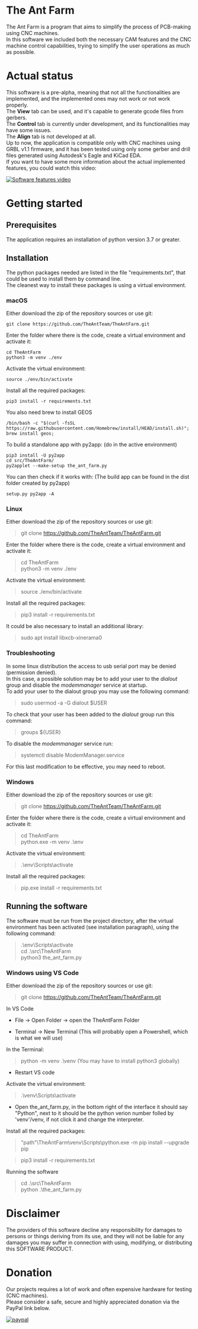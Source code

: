 # The Ant Farm

The Ant Farm is a program that aims to simplify the process of PCB-making using CNC machines.  
In this software we included both the necessary CAM features and the CNC machine control capabilities, trying to simplify the user operations as much as possible.  

# Actual status  
This software is a pre-alpha, meaning that not all the functionalities are implemented, and the implemented ones may not work or not work properly.  
The **View** tab can be used, and it's capable to generate gcode files from gerbers.  
The **Control** tab is currently under development, and its functionalities may have some issues.  
The **Align** tab is not developed at all.  
Up to now, the application is compatible only with CNC machines using GRBL v1.1 firmware, and it has been tested using only some gerber and drill files generated using Autodesk's Eagle and KiCad EDA.  
If you want to have some more information about the actual implemented features, you could watch this video:  
  
[![Software features video](https://img.youtube.com/vi/3Gy312kk_yw/0.jpg)](https://www.youtube.com/watch?v=3Gy312kk_yw)  

# Getting started  
  
## Prerequisites  

The application requires an installation of python version 3.7 or greater.  

## Installation  
  
The python packages needed are listed in the file "requirements.txt", that could be used to install them by command line.  
The cleanest way to install these packages is using a virtual environment.

### macOS  

Either download the zip of the repository sources or use git:  

```
git clone https://github.com/TheAntTeam/TheAntFarm.git  
```

Enter the folder where there is the code, create a virtual environment and activate it:  

```
cd TheAntFarm    
python3 -m venv ./env  
```

Activate the virtual environment:  

```
source ./env/bin/activate
```

Install all the required packages:

```
pip3 install -r requirements.txt  
```

You also need brew to install GEOS
```  
/bin/bash -c "$(curl -fsSL https://raw.githubusercontent.com/Homebrew/install/HEAD/install.sh)"; brew install geos; 
```

To build a standalone app with py2app: (do in the active environment)
```
pip3 install -U py2app  
cd src/TheAntFarm/
py2applet --make-setup the_ant_farm.py

```
You can then check if it works with:
(The build app can be found in the dist folder created by py2app)
```
setup.py py2app -A  
```


### Linux  

Either download the zip of the repository sources or use git:  
  
> git clone https://github.com/TheAntTeam/TheAntFarm.git  

Enter the folder where there is the code, create a virtual environment and activate it:  
  
> cd TheAntFarm    
> python3 -m venv ./env  
  
Activate the virtual environment:  
    
> source ./env/bin/activate

Install all the required packages:
  
> pip3 install -r requirements.txt  

It could be also necessary to install an additional library:
  
> sudo apt install libxcb-xinerama0  
  
### Troubleshooting  
  
In some linux distribution the access to usb serial port may be denied (permission denied).  
In this case, a possible solution may be to add your user to the *dialout* group and disable the *modemmanager* service at startup.  
To add your user to the dialout group you may use the following command:  

> sudo usermod -a -G dialout $USER  
  
To check that your user has been added to the *dialout* group run this command:  
  
> groups ${USER}
  
To disable the *modemmanager* service run:  
  
> systemctl disable ModemManager.service  
  
For this last modification to be effective, you may need to reboot.  

### Windows  

Either download the zip of the repository sources or use git:  
  
> git clone https://github.com/TheAntTeam/TheAntFarm.git  

Enter the folder where there is the code, create a virtual environment and activate it:  
  
> cd TheAntFarm    
> python.exe -m venv .\env  
  
Activate the virtual environment:  
  
> .\env\Scripts\activate  
  
Install all the required packages:
  
> pip.exe install -r requirements.txt  

## Running the software  
  
The software must be run from the project directory, after the virtual environment has been activated (see installation paragraph), using the following command:

> .\env\Scripts\activate  
> cd .\src\TheAntFarm  
> python3 the_ant_farm.py  

### Windows using VS Code

Either download the zip of the repository sources or use git:  
  
> git clone https://github.com/TheAntTeam/TheAntFarm.git  

In VS Code

* File -> Open Folder -> open the TheAntFarm Folder

* Terminal -> New Terminal (This will probably open a Powershell, which is what we will use)

In the Terminal:

> python -m venv .\venv  (You may have to install python3 globally)

* Restart VS code
  
Activate the virtual environment:  
  
> .\venv\Scripts\activate

* Open the_ant_farm.py, in the bottom right of the interface it should say "Python", next to it should be the python verion number folled by 'venv'/venv, if not click it and change the interpreter.
  
Install all the required packages:

> "path"\TheAntFarm\venv\Scripts\python.exe -m pip install --upgrade pip
  
> pip3 install -r requirements.txt  

Running the software  

> cd .\src\TheAntFarm  
> python .\the_ant_farm.py  
    
# Disclaimer  
  
The providers of this software decline any responsibility for damages to persons or things deriving from its use, and they will not be liable for any damages you may suffer in connection with using, modifying, or distributing this SOFTWARE PRODUCT.  


# Donation

Our projects requires a lot of work and often expensive hardware for testing (CNC machines).  
Please consider a safe, secure and highly appreciated donation via the PayPal link below.  
  
  
[![paypal](https://www.paypalobjects.com/en_US/i/btn/btn_donateCC_LG.gif)](https://www.paypal.com/cgi-bin/webscr?cmd=_s-xclick&hosted_button_id=BTRCVPZUZYW2E)  
  
